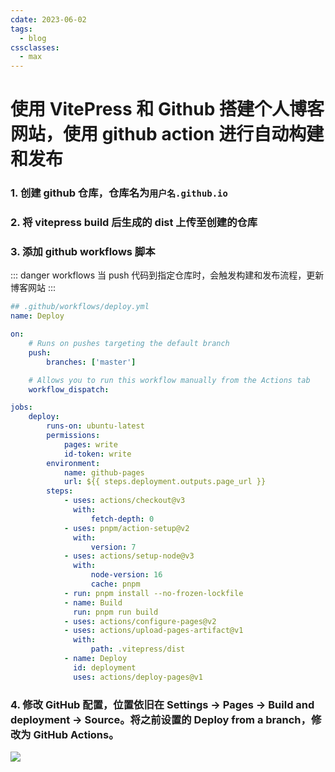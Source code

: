 ```yaml
---
cdate: 2023-06-02
tags:
  - blog
cssclasses:
  - max
---
```


# 使用 VitePress 和 Github 搭建个人博客网站，使用 github action 进行自动构建和发布

### 1. 创建 github 仓库，仓库名为`用户名.github.io`

### 2. 将 vitepress build 后生成的 dist 上传至创建的仓库

### 3. 添加 github workflows 脚本

::: danger workflows
当 push 代码到指定仓库时，会触发构建和发布流程，更新博客网站
:::

```yml
## .github/workflows/deploy.yml
name: Deploy

on:
    # Runs on pushes targeting the default branch
    push:
        branches: ['master']

    # Allows you to run this workflow manually from the Actions tab
    workflow_dispatch:

jobs:
    deploy:
        runs-on: ubuntu-latest
        permissions:
            pages: write
            id-token: write
        environment:
            name: github-pages
            url: ${{ steps.deployment.outputs.page_url }}
        steps:
            - uses: actions/checkout@v3
              with:
                  fetch-depth: 0
            - uses: pnpm/action-setup@v2
              with:
                  version: 7
            - uses: actions/setup-node@v3
              with:
                  node-version: 16
                  cache: pnpm
            - run: pnpm install --no-frozen-lockfile
            - name: Build
              run: pnpm run build
            - uses: actions/configure-pages@v2
            - uses: actions/upload-pages-artifact@v1
              with:
                  path: .vitepress/dist
            - name: Deploy
              id: deployment
              uses: actions/deploy-pages@v1
```

### 4. 修改 GitHub 配置，位置依旧在 Settings -> Pages -> Build and deployment -> Source。将之前设置的 Deploy from a branch，修改为 GitHub Actions。

![](http://oss.zhuluu.cn/20230615221507.png)
